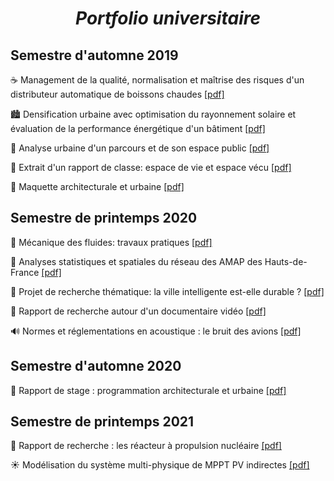 <title>Portfolio</title> 

# <div style="text-align:center;font-style: italic"> Portfolio universitaire </div>

## Semestre d'automne 2019

☕️ Management de la qualité, normalisation et maîtrise des risques d'un distributeur automatique de boissons chaudes <a href="file/aglg - Qualité, normaliation d'un distributeur de boisssons .pdf" dowload="https://arthur-glg.github.io/aglg_science/portfolio/portfolio.html">[pdf]</a>

🏙 Densification urbaine avec optimisation du rayonnement solaire et évaluation de la performance énergétique d'un bâtiment <a href="file/aglg - Rayonnement solaire et performance énergétique d'un bâtiment.pdf" download ="aglg - Rayonnement solaire et performance énergétique d'un bâtiment.pdf">[pdf]</a> 

🏡 Analyse urbaine d'un parcours et de son espace public <a href="file/aglg - Diagnostic urbain.pdf" download ="aglg - Rayonnement solaire et performance énergétique d'un bâtiment.pdf">[pdf]</a> 

🌿 Extrait d'un rapport de classe: espace de vie et espace vécu <a href="file/aglg - Ressenti urbain.pdf" download ="aglg - Ressenti urbain.pdf">[pdf]</a> 

🏰 Maquette architecturale et urbaine <a href="file/aglg - Maquette architecturale.pdf" download ="aglg - Maquette architecturale.pdf">[pdf]</a> 

## Semestre de printemps 2020

🌊 Mécanique des fluides: travaux pratiques <a href="file/aglg - TP mécanique des fluides.pdf" download ="aglg - TP mécanique des fluides.pdf">[pdf]</a>

🥕 Analyses statistiques et spatiales du réseau des AMAP des Hauts-de-France <a href="file/aglg - Analyses du réseau des AMAP des Hauts-de-France.pdf" download ="aglg - Analyses du réseau des AMAP des Hauts-de-France.pdf">[pdf]</a>

🌇 Projet de recherche thématique: la ville intelligente est-elle durable ? <a href="file/aglg - Ville durable et ville intélligente.pdf" download ="aglg - Ville durable et ville intélligente.pdf">[pdf]</a>

🎏 Rapport de recherche autour d'un documentaire vidéo <a href="file/aglg - Nature et culture à Tokyo.pdf" download ="aglg - Nature et culture à Tokyo.pdf">[pdf]</a>

🔊 Normes et réglementations en acoustique : le bruit des avions <a href="file/aglg - Bruit des avions.pdf" download ="aglg - Bruit des avions.pdf">[pdf]</a>

## Semestre d'automne 2020

🏫 Rapport de stage : programmation architecturale et urbaine <a href="file/aglg - Stage prog archi&urba.pdf" download ="aglg - Stage prog archi&urba.pdf">[pdf]</a>

## Semestre de printemps 2021

🚀 Rapport de recherche : les réacteur à propulsion nucléaire <a href="file/aglg - Réacteurs à propulsion nucléaire.pdf" download ="aglg - Réacteurs à propulsion nucléaire.pdf">[pdf]</a>

☀️ Modélisation du système multi-physique de MPPT PV indirectes <a href="file/aglg - MPPT PV indirectes.pdf" download ="aglg - MPPT PV indirectes.pdf">[pdf]</a>

